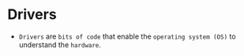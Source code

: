 # Drivers

* `Drivers` are `bits of code` that enable the `operating system (OS)` to understand the `hardware`.